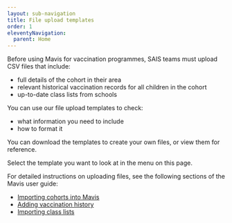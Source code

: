```yaml
---
layout: sub-navigation
title: File upload templates
order: 1
eleventyNavigation:
  parent: Home
---
```


Before using Mavis for vaccination programmes, SAIS teams must upload CSV files that include:
* full details of the cohort in their area
* relevant historical vaccination records for all children in the cohort
* up-to-date class lists from schools

You can use our file upload templates to check:
* what information you need to include
* how to format it

You can download the templates to create your own files, or view them for reference.

Select the template you want to look at in the menu on this page.

For detailed instructions on uploading files, see the following sections of the Mavis user guide:
* [Importing cohorts into Mavis](guide/importing-cohorts.md)
* [Adding vaccination history](guide/vaccination-history.md)
* [Importing class lists](guide/class-lists.md)
